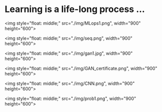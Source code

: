 # Learning is a life-long process ... 



<style>
img {
  border: 1px solid #ddd;
  border-radius: 4px;
  padding: 5px;
  width: 640px;
  float: center
}
</style>


<img style="float: middle;" src="./img/MLops1.png", width="900" height="600">

<img style="float: middle;" src="./img/seq.png", width="900" height="600">

<img style="float: middle;" src="./img/gan1.jpg", width="900" height="600">

<img style="float: middle;" src="./img/GAN_certificate.png", width="900" height="600">

<img style="float: middle;" src="./img/CNN.png", width="900" height="600">

<img style="float: middle;" src="./img/prob1.png", width="900" height="600">